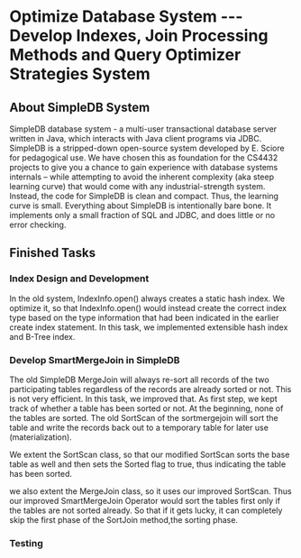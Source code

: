 # Optimize Database System --- Develop Indexes, Join Processing Methods and Query Optimizer Strategies System

## About SimpleDB System
SimpleDB database system - a multi-user transactional database server written in Java, which interacts with Java client programs via JDBC. SimpleDB is
a stripped-down open-source system developed by E. Sciore for pedagogical use. We have
chosen this as foundation for the CS4432 projects to give you a chance to gain experience with
database systems internals – while attempting to avoid the inherent complexity (aka steep
learning curve) that would come with any industrial-strength system. Instead, the code for
SimpleDB is clean and compact. Thus, the learning curve is small. Everything about SimpleDB
is intentionally bare bone. It implements only a small fraction of SQL and JDBC, and does little
or no error checking.

## Finished Tasks
### Index Design and Development
In the old system, IndexInfo.open() always creates a static hash index. We optimize it, so that IndexInfo.open() would instead create the correct index type based on the type information that had been indicated in the earlier create index statement. In this task, we implemented extensible hash index and B-Tree index.  
### Develop SmartMergeJoin in SimpleDB
The old SimpleDB MergeJoin will always re-sort all records of the two participating tables regardless of the records are already sorted or not. This is not very efficient. In this task, we improved that. As first step, we kept track of whether a table has been sorted or
not. At the beginning, none of the tables are sorted. The old SortScan of the sortmergejoin will sort the table and write the records back out to a temporary table for later use (materialization).  
  
We extent the SortScan class, so that our modified SortScan sorts the base table as well and then sets the Sorted flag to true, thus indicating the table has been sorted.  
  
we also extent the MergeJoin class, so it uses our improved SortScan. Thus our improved SmartMergeJoin Operator would sort the tables first only if the tables are not sorted already. So that if it gets lucky, it can completely skip the first phase of the SortJoin method,the sorting phase.  
### Testing
